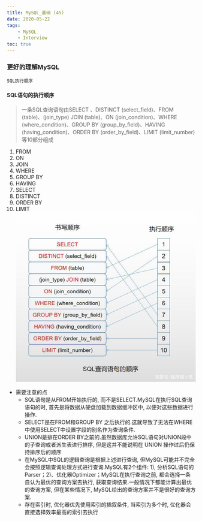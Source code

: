 ```yaml
---
title: MySQL_基础 (45)
date: 2020-05-22
tags: 
    - MySQL 
    - Interview
toc: true
---
```


### 更好的理解MySQL
    SQL执行顺序

<!-- more -->

#### SQL语句的执行顺序
> 一条SQL查询语句由SELECT 、DISTINCT (select_field)、FROM (table)、(join_type) JOIN (table)、ON (join_condition)、WHERE (where_condition)、GROUP BY (group_by_field)、HAVING (having_condition)、ORDER BY (order_by_field)、LIMIT (limit_number)等10部分组成
1. FROM
2. ON
3. JOIN
4. WHERE
5. GROUP BY
6. HAVING
7. SELECT
8. DISTINCT
9. ORDER BY
10. LIMIT 
![SQL语句的执行顺序](/img/20200522_1.jpeg)
- 需要注意的点
    * SQL语句是从FROM开始执行的, 而不是SELECT.MySQL在执行SQL查询语句的时, 首先是将数据从硬盘加载到数据缓冲区中, 以便对这些数据进行操作.
    * SELECT是在FROM和GROUP BY 之后执行的.这就导致了无法在WHERE中使用SELECT中设置字段的别名作为查询条件.
    * UNION是排在ORDER BY之前的.虽然数据库允许SQL语句对UNION段中的子查询或者派生表进行排序, 但是这并不能说明在 UNION 操作过后仍保持排序后的顺序
    * 在MySQL中SQL的逻辑查询是根据上述进行查询, 但MySQL可能并不完全会按照逻辑查询处理方式进行查询.MySQL有2个组件: 1), 分析SQL语句的Parser；2)、优化器Optimizer；MySQL在执行查询之前, 都会选择一条自认为最优的查询方案去执行, 获取查询结果.一般情况下都能计算出最优的查询方案, 但在某些情况下, MySQL给出的查询方案并不是很好的查询方案.
    * 存在索引时, 优化器优先使用索引的插叙条件, 当索引为多个时, 优化器会直接选择效率最高的索引去执行
